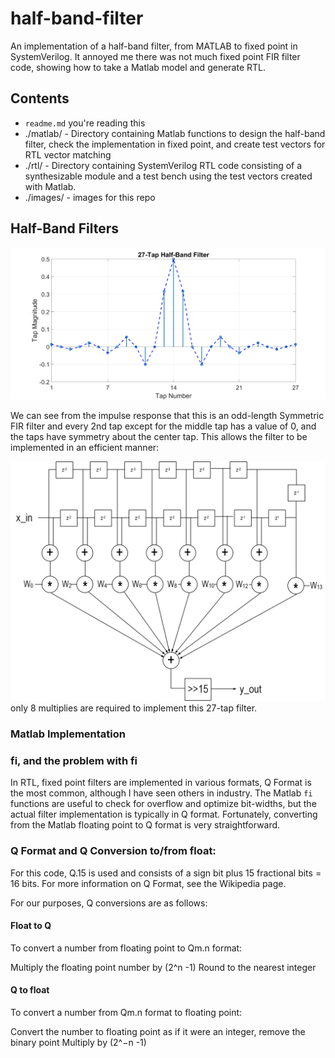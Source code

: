 # half-band-filter
An implementation of a half-band filter, from MATLAB to fixed point in SystemVerilog.  It annoyed me there was not much fixed point FIR filter code, showing how to take a Matlab model and generate RTL. 

## Contents

* `readme.md` you're reading this
* ./matlab/ - Directory containing Matlab functions to design the half-band filter, check the implementation in fixed point, and create test vectors for RTL vector matching
* ./rtl/ - Directory containing SystemVerilog RTL code consisting of a synthesizable module and a test bench using the test vectors created with Matlab.
* ./images/ - images for this repo

## Half-Band Filters

<img src="./images/half_band_filter_taps.png">

We can see from the impulse response that this is an odd-length Symmetric FIR filter and every 2nd tap except for the middle tap has a value of 0, and the taps have symmetry about the center tap.  This allows the filter to be implemented in an efficient manner:

<img src="./images/hbfilter.png">
only 8 multiplies are required to implement this 27-tap filter.

### Matlab Implementation

### fi, and the problem with fi

In RTL, fixed point filters are implemented in various formats, Q Format is the most common, although I have seen others in industry.  The Matlab `fi` functions are useful to check for overflow and optimize bit-widths, but the actual filter implementation is typically in Q format.  Fortunately, converting from the Matlab floating point to Q format is very straightforward.

### Q Format and Q Conversion to/from float:
For this code, Q.15 is used and consists of a sign bit plus 15 fractional bits = 16 bits.  For more information on Q Format, see the Wikipedia page.  

For our purposes, Q conversions are as follows:
#### Float to Q
To convert a number from floating point to Qm.n format:

Multiply the floating point number by (2^n -1)
Round to the nearest integer

#### Q to float
To convert a number from Qm.n format to floating point:

Convert the number to floating point as if it were an integer, remove the binary point
Multiply by (2^−n -1)
